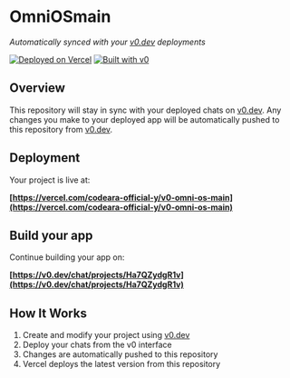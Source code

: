 # OmniOSmain

*Automatically synced with your [v0.dev](https://v0.dev) deployments*

[![Deployed on Vercel](https://img.shields.io/badge/Deployed%20on-Vercel-black?style=for-the-badge&logo=vercel)](https://vercel.com/codeara-official-y/v0-omni-os-main)
[![Built with v0](https://img.shields.io/badge/Built%20with-v0.dev-black?style=for-the-badge)](https://v0.dev/chat/projects/Ha7QZydgR1v)

## Overview

This repository will stay in sync with your deployed chats on [v0.dev](https://v0.dev).
Any changes you make to your deployed app will be automatically pushed to this repository from [v0.dev](https://v0.dev).

## Deployment

Your project is live at:

**[https://vercel.com/codeara-official-y/v0-omni-os-main](https://vercel.com/codeara-official-y/v0-omni-os-main)**

## Build your app

Continue building your app on:

**[https://v0.dev/chat/projects/Ha7QZydgR1v](https://v0.dev/chat/projects/Ha7QZydgR1v)**

## How It Works

1. Create and modify your project using [v0.dev](https://v0.dev)
2. Deploy your chats from the v0 interface
3. Changes are automatically pushed to this repository
4. Vercel deploys the latest version from this repository